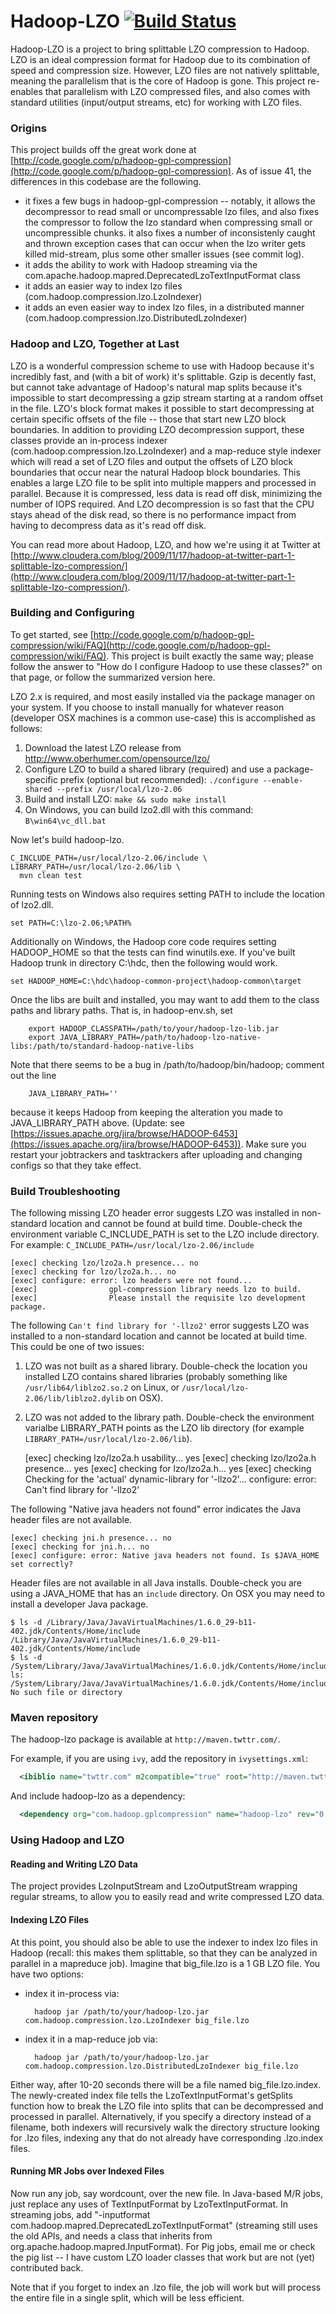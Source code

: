 Hadoop-LZO [![Build Status](https://travis-ci.org/twitter/hadoop-lzo.png?branch=master)](https://travis-ci.org/twitter/hadoop-lzo)
==========

Hadoop-LZO is a project to bring splittable LZO compression to Hadoop.  LZO is an ideal compression format for Hadoop due to its combination of speed and compression size.  However, LZO files are not natively splittable, meaning the parallelism that is the core of Hadoop is gone.  This project re-enables that parallelism with LZO compressed files, and also comes with standard utilities (input/output streams, etc) for working with LZO files.

### Origins

This project builds off the great work done at [http://code.google.com/p/hadoop-gpl-compression](http://code.google.com/p/hadoop-gpl-compression).  As of issue 41, the differences in this codebase are the following.

- it fixes a few bugs in hadoop-gpl-compression -- notably, it allows the decompressor to read small or uncompressable lzo files, and also fixes the compressor to follow the lzo standard when compressing small or uncompressible chunks.  it also fixes a number of inconsistenly caught and thrown exception cases that can occur when the lzo writer gets killed mid-stream, plus some other smaller issues (see commit log).
- it adds the ability to work with Hadoop streaming via the com.apache.hadoop.mapred.DeprecatedLzoTextInputFormat class
- it adds an easier way to index lzo files (com.hadoop.compression.lzo.LzoIndexer)
- it adds an even easier way to index lzo files, in a distributed manner (com.hadoop.compression.lzo.DistributedLzoIndexer)

### Hadoop and LZO, Together at Last

LZO is a wonderful compression scheme to use with Hadoop because it's incredibly fast, and (with a bit of work) it's splittable.  Gzip is decently fast, but cannot take advantage of Hadoop's natural map splits because it's impossible to start decompressing a gzip stream starting at a random offset in the file.  LZO's block format makes it possible to start decompressing at certain specific offsets of the file -- those that start new LZO block boundaries.  In addition to providing LZO decompression support, these classes provide an in-process indexer (com.hadoop.compression.lzo.LzoIndexer) and a map-reduce style indexer which will read a set of LZO files and output the offsets of LZO block boundaries that occur near the natural Hadoop block boundaries.  This enables a large LZO file to be split into multiple mappers and processed in parallel.  Because it is compressed, less data is read off disk, minimizing the number of IOPS required.  And LZO decompression is so fast that the CPU stays ahead of the disk read, so there is no performance impact from having to decompress data as it's read off disk.

You can read more about Hadoop, LZO, and how we're using it at Twitter at [http://www.cloudera.com/blog/2009/11/17/hadoop-at-twitter-part-1-splittable-lzo-compression/](http://www.cloudera.com/blog/2009/11/17/hadoop-at-twitter-part-1-splittable-lzo-compression/).

### Building and Configuring

To get started, see [http://code.google.com/p/hadoop-gpl-compression/wiki/FAQ](http://code.google.com/p/hadoop-gpl-compression/wiki/FAQ).  This project is built exactly the same way; please follow the answer to "How do I configure Hadoop to use these classes?" on that page, or follow the summarized version here.

LZO 2.x is required, and most easily installed via the package manager on your system. If you choose to install manually for whatever reason (developer OSX machines is a common use-case) this is accomplished as follows:

1. Download the latest LZO release from http://www.oberhumer.com/opensource/lzo/
1. Configure LZO to build a shared library (required) and use a package-specific prefix (optional but recommended): `./configure --enable-shared --prefix /usr/local/lzo-2.06`
1. Build and install LZO: `make && sudo make install`
1. On Windows, you can build lzo2.dll with this command: `B\win64\vc_dll.bat`

Now let's build hadoop-lzo.

    C_INCLUDE_PATH=/usr/local/lzo-2.06/include \
    LIBRARY_PATH=/usr/local/lzo-2.06/lib \
      mvn clean test

Running tests on Windows also requires setting PATH to include the location of lzo2.dll.

    set PATH=C:\lzo-2.06;%PATH%

Additionally on Windows, the Hadoop core code requires setting HADOOP_HOME so that the tests can find winutils.exe.  If you've built Hadoop trunk in directory C:\hdc, then the following would work.

    set HADOOP_HOME=C:\hdc\hadoop-common-project\hadoop-common\target

Once the libs are built and installed, you may want to add them to the class paths and library paths.  That is, in hadoop-env.sh, set

        export HADOOP_CLASSPATH=/path/to/your/hadoop-lzo-lib.jar
        export JAVA_LIBRARY_PATH=/path/to/hadoop-lzo-native-libs:/path/to/standard-hadoop-native-libs

Note that there seems to be a bug in /path/to/hadoop/bin/hadoop; comment out the line

        JAVA_LIBRARY_PATH=''

because it keeps Hadoop from keeping the alteration you made to JAVA_LIBRARY_PATH above.  (Update: see [https://issues.apache.org/jira/browse/HADOOP-6453](https://issues.apache.org/jira/browse/HADOOP-6453)).  Make sure you restart your jobtrackers and tasktrackers after uploading and changing configs so that they take effect.

### Build Troubleshooting

The following missing LZO header error suggests LZO was installed in non-standard location and
cannot be found at build time. Double-check the environment variable C_INCLUDE_PATH is set to the
LZO include directory. For example: `C_INCLUDE_PATH=/usr/local/lzo-2.06/include`

    [exec] checking lzo/lzo2a.h presence... no
    [exec] checking for lzo/lzo2a.h... no
    [exec] configure: error: lzo headers were not found...
    [exec]                gpl-compression library needs lzo to build.
    [exec]                Please install the requisite lzo development package.

The following `Can't find library for '-llzo2'` error suggests LZO was installed to a non-standard location and cannot be located at build time. This could be one of two issues:

1. LZO was not built as a shared library. Double-check the location you installed LZO contains shared libraries (probably something like `/usr/lib64/liblzo2.so.2` on Linux, or `/usr/local/lzo-2.06/lib/liblzo2.dylib` on OSX).
1. LZO was not added to the library path. Double-check the environment varialbe LIBRARY_PATH points as the LZO lib directory (for example `LIBRARY_PATH=/usr/local/lzo-2.06/lib`).

    [exec] checking lzo/lzo2a.h usability... yes
    [exec] checking lzo/lzo2a.h presence... yes
    [exec] checking for lzo/lzo2a.h... yes
    [exec] checking Checking for the 'actual' dynamic-library for '-llzo2'... configure: error: Can't find library for '-llzo2'

The following "Native java headers not found" error indicates the Java header files are not available.

    [exec] checking jni.h presence... no
    [exec] checking for jni.h... no
    [exec] configure: error: Native java headers not found. Is $JAVA_HOME set correctly?

Header files are not available in all Java installs. Double-check you are using a JAVA_HOME that has an `include` directory. On OSX you may need to install a developer Java package.

    $ ls -d /Library/Java/JavaVirtualMachines/1.6.0_29-b11-402.jdk/Contents/Home/include
    /Library/Java/JavaVirtualMachines/1.6.0_29-b11-402.jdk/Contents/Home/include
    $ ls -d /System/Library/Java/JavaVirtualMachines/1.6.0.jdk/Contents/Home/include
    ls: /System/Library/Java/JavaVirtualMachines/1.6.0.jdk/Contents/Home/include: No such file or directory

### Maven repository

The hadoop-lzo package is available at `http://maven.twttr.com/`.

For example, if you are using `ivy`, add the repository in `ivysettings.xml`:
```xml
  <ibiblio name="twttr.com" m2compatible="true" root="http://maven.twttr.com/"/>
```

And include hadoop-lzo as a dependency:
```xml
  <dependency org="com.hadoop.gplcompression" name="hadoop-lzo" rev="0.4.17"/>
```

### Using Hadoop and LZO

#### Reading and Writing LZO Data
The project provides LzoInputStream and LzoOutputStream wrapping regular streams, to allow you to easily read and write compressed LZO data.  

#### Indexing LZO Files

At this point, you should also be able to use the indexer to index lzo files in Hadoop (recall: this makes them splittable, so that they can be analyzed in parallel in a mapreduce job).  Imagine that big_file.lzo is a 1 GB LZO file. You have two options:

- index it in-process via:

        hadoop jar /path/to/your/hadoop-lzo.jar com.hadoop.compression.lzo.LzoIndexer big_file.lzo

- index it in a map-reduce job via:

        hadoop jar /path/to/your/hadoop-lzo.jar com.hadoop.compression.lzo.DistributedLzoIndexer big_file.lzo

Either way, after 10-20 seconds there will be a file named big_file.lzo.index.  The newly-created index file tells the LzoTextInputFormat's getSplits function how to break the LZO file into splits that can be decompressed and processed in parallel.  Alternatively, if you specify a directory instead of a filename, both indexers will recursively walk the directory structure looking for .lzo files, indexing any that do not already have corresponding .lzo.index files.

#### Running MR Jobs over Indexed Files

Now run any job, say wordcount, over the new file.  In Java-based M/R jobs, just replace any uses of TextInputFormat by LzoTextInputFormat.  In streaming jobs, add "-inputformat com.hadoop.mapred.DeprecatedLzoTextInputFormat" (streaming still uses the old APIs, and needs a class that inherits from org.apache.hadoop.mapred.InputFormat).  For Pig jobs, email me or check the pig list -- I have custom LZO loader classes that work but are not (yet) contributed back.

Note that if you forget to index an .lzo file, the job will work but will process the entire file in a single split, which will be less efficient.

